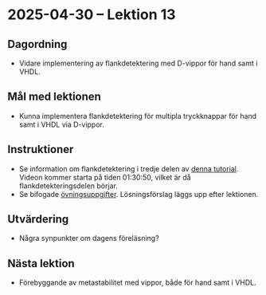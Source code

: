# 2025-04-30 – Lektion 13

## Dagordning
* Vidare implementering av flankdetektering med D-vippor för hand samt i VHDL.

## Mål med lektionen
* Kunna implementera flankdetektering för multipla tryckknappar för hand samt i VHDL via D-vippor.

## Instruktioner
* Se information om flankdetektering i tredje delen av [denna tutorial](https://youtu.be/utDHdTgZUz0?si=hEZ2e2Uz4J_LVsf8&t=5450).
Videon kommer starta på tiden 01:30:50, vilket är då flankdetekteringsdelen börjar.
* Se bifogade [övningsuppgifter](./Övningsuppgifter%202025-04-30.pdf). Lösningsförslag läggs upp efter lektionen.

## Utvärdering
* Några synpunkter om dagens föreläsning?

## Nästa lektion
* Förebyggande av metastabilitet med vippor, både för hand samt i VHDL.
